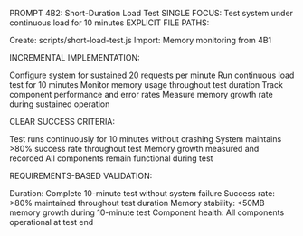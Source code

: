 PROMPT 4B2: Short-Duration Load Test
SINGLE FOCUS: Test system under continuous load for 10 minutes
EXPLICIT FILE PATHS:

Create: scripts/short-load-test.js
Import: Memory monitoring from 4B1

INCREMENTAL IMPLEMENTATION:

Configure system for sustained 20 requests per minute
Run continuous load test for 10 minutes
Monitor memory usage throughout test duration
Track component performance and error rates
Measure memory growth rate during sustained operation

CLEAR SUCCESS CRITERIA:

Test runs continuously for 10 minutes without crashing
System maintains >80% success rate throughout test
Memory growth measured and recorded
All components remain functional during test

REQUIREMENTS-BASED VALIDATION:

Duration: Complete 10-minute test without system failure
Success rate: >80% maintained throughout test duration
Memory stability: <50MB memory growth during 10-minute test
Component health: All components operational at test end